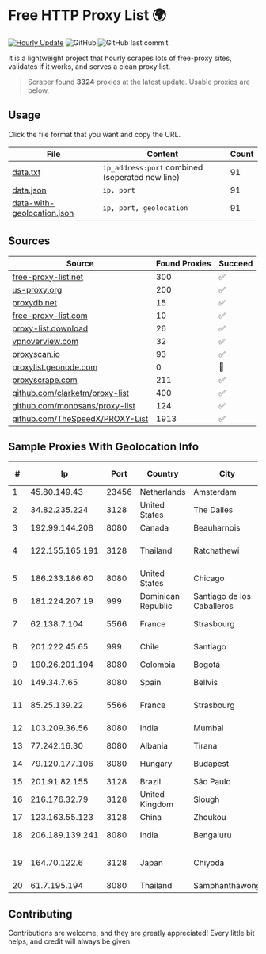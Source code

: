 
# Free HTTP Proxy List 🌍

[![Hourly Update](https://github.com/mertguvencli/http-proxy-list/actions/workflows/main.yml/badge.svg?branch=main)](https://github.com/mertguvencli/http-proxy-list/actions/workflows/main.yml)
![GitHub](https://img.shields.io/github/license/mertguvencli/http-proxy-list)
![GitHub last commit](https://img.shields.io/github/last-commit/mertguvencli/http-proxy-list)

It is a lightweight project that hourly scrapes lots of free-proxy sites, validates if it works, and serves a clean proxy list.


> Scraper found **3324** proxies at the latest update. Usable proxies are below.

## Usage

Click the file format that you want and copy the URL.


|File|Content|Count|
|----|-------|-----|
|[data.txt](https://raw.githubusercontent.com/mertguvencli/http-proxy-list/main/proxy-list/data.txt)|`ip_address:port` combined (seperated new line)|91|
|[data.json](https://raw.githubusercontent.com/mertguvencli/http-proxy-list/main/proxy-list/data.json)|`ip, port`|91|
|[data-with-geolocation.json](https://raw.githubusercontent.com/mertguvencli/http-proxy-list/main/proxy-list/data-with-geolocation.json)|`ip, port, geolocation`|91|

## Sources

|Source|Found Proxies|Succeed|
|------|-------------|-------|
|[free-proxy-list.net](https://free-proxy-list.net)|300|✅|
|[us-proxy.org](https://www.us-proxy.org)|200|✅|
|[proxydb.net](http://proxydb.net)|15|✅|
|[free-proxy-list.com](https://free-proxy-list.com/?page=&port=&type%5B%5D=http&type%5B%5D=https&up_time=0&search=Search)|10|✅|
|[proxy-list.download](https://www.proxy-list.download/HTTP)|26|✅|
|[vpnoverview.com](https://vpnoverview.com/privacy/anonymous-browsing/free-proxy-servers)|32|✅|
|[proxyscan.io](https://www.proxyscan.io)|93|✅|
|[proxylist.geonode.com](https://proxylist.geonode.com/api/proxy-list?limit=300&page=1&sort_by=lastChecked&sort_type=desc&protocols=http,https)|0|🚫|
|[proxyscrape.com](https://api.proxyscrape.com/v2/?request=displayproxies&protocol=http&timeout=10000&country=all&ssl=all&anonymity=all)|211|✅|
|[github.com/clarketm/proxy-list](https://raw.githubusercontent.com/clarketm/proxy-list/master/proxy-list-raw.txt)|400|✅|
|[github.com/monosans/proxy-list](https://raw.githubusercontent.com/monosans/proxy-list/main/proxies/http.txt)|124|✅|
|[github.com/TheSpeedX/PROXY-List](https://raw.githubusercontent.com/TheSpeedX/PROXY-List/master/http.txt)|1913|✅|


## Sample Proxies With Geolocation Info

|#|Ip|Port|Country|City|Internet Service Provider|
|-|--|----|-------|----|-------------------------|
|1|45.80.149.43|23456|Netherlands|Amsterdam|Hostgw SRL|
|2|34.82.235.224|3128|United States|The Dalles|Google LLC|
|3|192.99.144.208|8080|Canada|Beauharnois|OVH SAS|
|4|122.155.165.191|3128|Thailand|Ratchathewi|CAT Telecom Public Company Limited|
|5|186.233.186.60|8080|United States|Chicago|Maxihost LTDA|
|6|181.224.207.19|999|Dominican Republic|Santiago de los Caballeros|BW TELECOM|
|7|62.138.7.104|5566|France|Strasbourg|Host Europe Group|
|8|201.222.45.65|999|Chile|Santiago|GRUPO ULLOA SpA|
|9|190.26.201.194|8080|Colombia|Bogotá|ETB - Colombia|
|10|149.34.7.65|8080|Spain|Bellvis|Adamo Telecom Iberia S.A.|
|11|85.25.139.22|5566|France|Strasbourg|Host Europe GmbH|
|12|103.209.36.56|8080|India|Mumbai|Syscon Infoway Pvt. Ltd.|
|13|77.242.16.30|8080|Albania|Tirana|Abissnet ISP|
|14|79.120.177.106|8080|Hungary|Budapest|Invitech ICT Services Kft.|
|15|201.91.82.155|3128|Brazil|São Paulo|Vivo|
|16|216.176.32.79|3128|United Kingdom|Slough|Rackdog, LLC|
|17|123.163.55.123|3128|China|Zhoukou|Chinanet|
|18|206.189.139.241|8080|India|Bengaluru|DigitalOcean, LLC|
|19|164.70.122.6|3128|Japan|Chiyoda|NTT PC Communications, Inc.|
|20|61.7.195.194|8080|Thailand|Samphanthawong|CAT-ISP|



## Contributing

Contributions are welcome, and they are greatly appreciated! Every
little bit helps, and credit will always be given.

